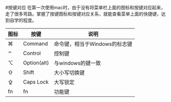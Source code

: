 #按键对应
在第一次使用mac时，由于没有将菜单栏上面的图标和按键对应起来，走了很多弯路。掌握了按键图标和按键对应关系，就能查看菜单上面的快捷键，达到自学的程度。

图标   |   按键         |说明
-------|----------------|------------
⌘      |Command         |命令键，相当于Windows的标志键
⌃      |Control         |控制键
⌥      |Option(alt)     |与windows的键一致
⇧      |Shift           |大小写切换键
⇪      |Caps Lock       |大写锁定
fn     |fn              |功能键

